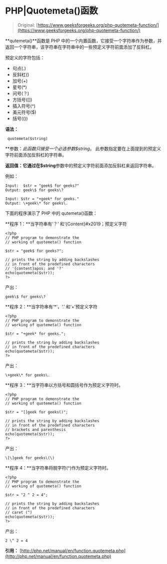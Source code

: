# PHP|Quotemeta()函数

> Original: [https://www.geeksforgeeks.org/php-quotemeta-function/](https://www.geeksforgeeks.org/php-quotemeta-function/)

**qutemeta()**函数是 PHP 中的一个内置函数，它接受一个字符串作为参数，并返回一个字符串，该字符串在字符串中的一些预定义字符前面添加了反斜杠。

预定义的字符包括：

*   句点(.)
*   反斜杠(\)
*   加号(+)
*   星号(*)
*   问号(？)
*   方括号([])
*   插入符号(^)
*   美元符号($)
*   括号(())

**语法：**

```
 quotemeta($string)
```

**参数：**此函数只接受一个必选参数*$string*。 此参数指定要在上面提到的预定义字符前面添加反斜杠的字符串。

**返回值：**它通过在**$string**参数中的预定义字符前面添加反斜杠来返回字符串。

例如：

```
Input:  $str = "geek$ for geeks?"
Output: geek\$ for geeks\?

Input: $str = "+geek* for geeks."
Output: \+geek\* for geeks\.

```

下面的程序演示了 PHP 中的 qutemeta()函数：

**程序 1：**当字符串有‘？’ 和‘{Content}#x2019；预定义字符

```
<?php
// PHP program to demonstrate the 
// working of quotemeta() function 

$str = "geek$ for geeks?";

// prints the string by adding backslashes 
// in front of the predefined characters
// '{content}apos; and '?'
echo(quotemeta($str));
?>
```

产出：

```
geek\$ for geeks\?
```

**程序 2：**当字符串有‘*’，‘.’ 和‘+’预定义字符

```
<?php
// PHP program to demonstrate the 
// working of quotemeta() function 

$str = "+geek* for geeks.";

// prints the string by adding backslashes 
// in front of the predefined characters
echo(quotemeta($str));
?>
```

产出：

```
\+geek\* for geeks\.
```

**程序 3：**当字符串以方括号和圆括号作为预定义字符时。

```
<?php
// PHP program to demonstrate the 
// working of quotemeta() function 

$str = "[]geek for geeks()";

// prints the string by adding backslashes 
// in front of the predefined characters
// brackets and parenthesis
echo(quotemeta($str));
?>
```

产出：

```
\[\]geek for geeks\(\)
```

**程序 4：**当字符串将脱字符(^)作为预定义字符时。

```
<?php
// PHP program to demonstrate the 
// working of quotemeta() function 

$str = "2 ^ 2 = 4";

// prints the string by adding backslashes 
// in front of the predefined characters
// caret (^)
echo(quotemeta($str));
?>
```

产出：

```
2 \^ 2 = 4
```

**引用：**
[http://php.net/manual/en/function.quotemeta.php](http://php.net/manual/en/function.quotemeta.php)